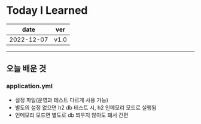 # Today I Learned

|date|ver|
|----|----|
|2022-12-07| v1.0|

---
## 오늘 배운 것

### application.yml
* 설정 파일(운영과 테스트 다르게 사용 가능)
* 별도의 설정 없으면 h2 db 테스트 시, h2 인메모리 모드로 실행됨
* 인메모리 모드면 별도로 db 띄우지 않아도 돼서 간편